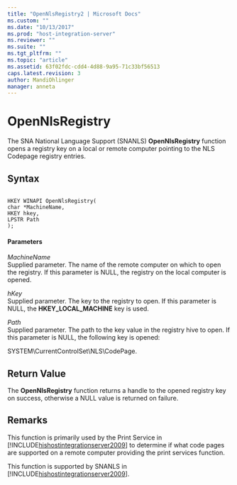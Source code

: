 ```yaml
---
title: "OpenNlsRegistry2 | Microsoft Docs"
ms.custom: ""
ms.date: "10/13/2017"
ms.prod: "host-integration-server"
ms.reviewer: ""
ms.suite: ""
ms.tgt_pltfrm: ""
ms.topic: "article"
ms.assetid: 63f02fdc-cdd4-4d88-9a95-71c33bf56513
caps.latest.revision: 3
author: MandiOhlinger
manager: anneta
---
```

# OpenNlsRegistry
The SNA National Language Support (SNANLS) **OpenNlsRegistry** function opens a registry key on a local or remote computer pointing to the NLS Codepage registry entries.  
  
## Syntax  
  
```  
  
HKEY WINAPI OpenNlsRegistry(   
char *MachineName,  
HKEY hkey,  
LPSTR Path  
);  
```  
  
#### Parameters  
 *MachineName*  
 Supplied parameter. The name of the remote computer on which to open the registry. If this parameter is NULL, the registry on the local computer is opened.  
  
 *hKey*  
 Supplied parameter. The key to the registry to open. If this parameter is NULL, the **HKEY_LOCAL_MACHINE** key is used.  
  
 *Path*  
 Supplied parameter. The path to the key value in the registry hive to open. If this parameter is NULL, the following key is opened:  
  
 SYSTEM\CurrentControlSet\NLS\CodePage.  
  
## Return Value  
 The **OpenNlsRegistry** function returns a handle to the opened registry key on success, otherwise a NULL value is returned on failure.  
  
## Remarks  
 This function is primarily used by the Print Service in [!INCLUDE[hishostintegrationserver2009](../core/includes/hishostintegrationserver2009-md.md)] to determine if what code pages are supported on a remote computer providing the print services function.  
  
 This function is supported by SNANLS in [!INCLUDE[hishostintegrationserver2009](../core/includes/hishostintegrationserver2009-md.md)].